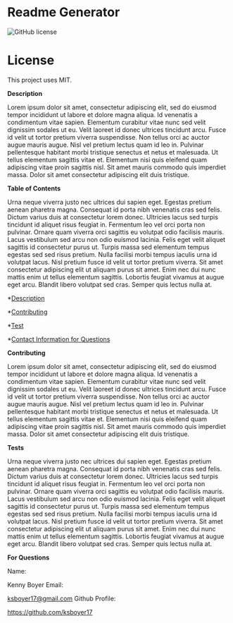 # Readme Generator

  ![GitHub license](https://img.shields.io/badge/license-MIT-blue.svg)
  # License
  This project uses MIT.

 **Description**

 Lorem ipsum dolor sit amet, consectetur adipiscing elit, sed do eiusmod tempor incididunt ut labore et dolore magna aliqua. Id venenatis a condimentum vitae sapien. Elementum curabitur vitae nunc sed velit dignissim sodales ut eu. Velit laoreet id donec ultrices tincidunt arcu. Fusce id velit ut tortor pretium viverra suspendisse. Non tellus orci ac auctor augue mauris augue. Nisl vel pretium lectus quam id leo in. Pulvinar pellentesque habitant morbi tristique senectus et netus et malesuada. Ut tellus elementum sagittis vitae et. Elementum nisi quis eleifend quam adipiscing vitae proin sagittis nisl. Sit amet mauris commodo quis imperdiet massa. Dolor sit amet consectetur adipiscing elit duis tristique.

 **Table of Contents**

 Urna neque viverra justo nec ultrices dui sapien eget. Egestas pretium aenean pharetra magna. Consequat id porta nibh venenatis cras sed felis. Dictum varius duis at consectetur lorem donec. Ultricies lacus sed turpis tincidunt id aliquet risus feugiat in. Fermentum leo vel orci porta non pulvinar. Ornare quam viverra orci sagittis eu volutpat odio facilisis mauris. Lacus vestibulum sed arcu non odio euismod lacinia. Felis eget velit aliquet sagittis id consectetur purus ut. Turpis massa sed elementum tempus egestas sed sed risus pretium. Nulla facilisi morbi tempus iaculis urna id volutpat lacus. Nisl pretium fusce id velit ut tortor pretium viverra. Sit amet consectetur adipiscing elit ut aliquam purus sit amet. Enim nec dui nunc mattis enim ut tellus elementum sagittis. Lobortis feugiat vivamus at augue eget arcu. Blandit libero volutpat sed cras. Semper quis lectus nulla at.

 *[Description](#Description)

 *[Contributing](#Contributing)

 *[Test](#Tests)

 *[Contact Information for Questions](#For-Questions)


 **Contributing**

 Lorem ipsum dolor sit amet, consectetur adipiscing elit, sed do eiusmod tempor incididunt ut labore et dolore magna aliqua. Id venenatis a condimentum vitae sapien. Elementum curabitur vitae nunc sed velit dignissim sodales ut eu. Velit laoreet id donec ultrices tincidunt arcu. Fusce id velit ut tortor pretium viverra suspendisse. Non tellus orci ac auctor augue mauris augue. Nisl vel pretium lectus quam id leo in. Pulvinar pellentesque habitant morbi tristique senectus et netus et malesuada. Ut tellus elementum sagittis vitae et. Elementum nisi quis eleifend quam adipiscing vitae proin sagittis nisl. Sit amet mauris commodo quis imperdiet massa. Dolor sit amet consectetur adipiscing elit duis tristique.

 **Tests**

 Urna neque viverra justo nec ultrices dui sapien eget. Egestas pretium aenean pharetra magna. Consequat id porta nibh venenatis cras sed felis. Dictum varius duis at consectetur lorem donec. Ultricies lacus sed turpis tincidunt id aliquet risus feugiat in. Fermentum leo vel orci porta non pulvinar. Ornare quam viverra orci sagittis eu volutpat odio facilisis mauris. Lacus vestibulum sed arcu non odio euismod lacinia. Felis eget velit aliquet sagittis id consectetur purus ut. Turpis massa sed elementum tempus egestas sed sed risus pretium. Nulla facilisi morbi tempus iaculis urna id volutpat lacus. Nisl pretium fusce id velit ut tortor pretium viverra. Sit amet consectetur adipiscing elit ut aliquam purus sit amet. Enim nec dui nunc mattis enim ut tellus elementum sagittis. Lobortis feugiat vivamus at augue eget arcu. Blandit libero volutpat sed cras. Semper quis lectus nulla at.

 **For Questions**

 Name:

 Kenny Boyer
 Email:

 ksboyer17@gmail.com
 Github Profile:

 https://github.com/ksboyer17


